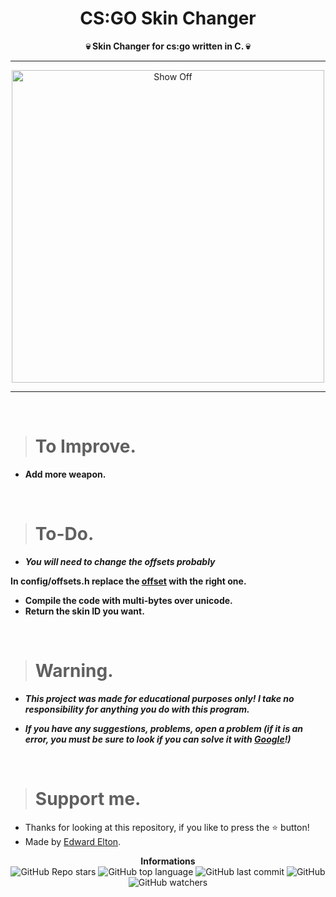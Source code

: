 <h1 align="center">CS:GO Skin Changer</h1>

<p align='center'>
    <b>💀 Skin Changer for cs:go written in C. 💀</b>
</p>

----

<p align="center">
    <img src="https://win.gg/cdn-cgi/image/width=1591,height=899,fit=crop,quality=80,format=auto,onerror=redirect,metadata=none/wp-content/uploads/2021/08/how-to-trade-and-sell-csgo-skins-for-real-money-outside-of-steam.png" alt="Show Off" width="500">
</p>

---

<br/>

> # To Improve.

* **Add more weapon.**

<br/>

> # To-Do.

* ***You will need to change the offsets probably***

**In config/offsets.h replace the <a href="https://github.com/frk1/hazedumper/blob/master/csgo.hpphttps://github.com/frk1/hazedumper/blob/master/csgo.hpp">offset</a> with the right one.** <br/>

* **Compile the code with multi-bytes over unicode.**
* **Return the skin ID you want.**

<br/>

> # Warning.

* ***This project was made for educational purposes only! I take no responsibility for anything you do with this program.***

* ***If you have any suggestions, problems, open a problem (if it is an error, you must be sure to look if you can solve it with [Google](https://giybf.com)!)***

<br/>

> # Support me.

* Thanks for looking at this repository, if you like to press the ⭐ button!
* Made by [Edward Elton](https://github.com/edwardelton).

<p align="center">
    <b>Informations</b><br>
    <img alt="GitHub Repo stars" src="https://img.shields.io/github/stars/edwardelton/CSGO-SkinChanger?color=313131">
    <img alt="GitHub top language" src="https://img.shields.io/github/languages/top/edwardelton/CSGO-SkinChanger?color=313131">
    <img alt="GitHub last commit" src="https://img.shields.io/github/last-commit/edwardelton/CSGO-SkinChanger?color=313131">
    <img alt="GitHub" src="https://img.shields.io/github/license/edwardelton/CSGO-SkinChanger?color=313131">
    <img alt="GitHub watchers" src="https://img.shields.io/github/watchers/edwardelton/CSGO-SkinChanger?color=313131">
</p>
